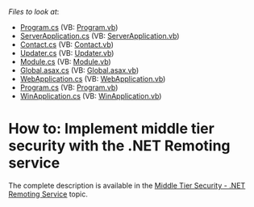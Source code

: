 <!-- default file list -->
*Files to look at*:

* [Program.cs](./CS/ConsoleApplicationServer/Program.cs) (VB: [Program.vb](./VB/ConsoleApplicationServer/Program.vb))
* [ServerApplication.cs](./CS/ConsoleApplicationServer/ServerApplication.cs) (VB: [ServerApplication.vb](./VB/ConsoleApplicationServer/ServerApplication.vb))
* [Contact.cs](./CS/SecuritySystemExample.Module/BusinessObjects/Contact.cs) (VB: [Contact.vb](./VB/SecuritySystemExample.Module/BusinessObjects/Contact.vb))
* [Updater.cs](./CS/SecuritySystemExample.Module/DatabaseUpdate/Updater.cs) (VB: [Updater.vb](./VB/SecuritySystemExample.Module/DatabaseUpdate/Updater.vb))
* [Module.cs](./CS/SecuritySystemExample.Module/Module.cs) (VB: [Module.vb](./VB/SecuritySystemExample.Module/Module.vb))
* [Global.asax.cs](./CS/SecuritySystemExample.Web/Global.asax.cs) (VB: [Global.asax.vb](./VB/SecuritySystemExample.Web/Global.asax.vb))
* [WebApplication.cs](./CS/SecuritySystemExample.Web/WebApplication.cs) (VB: [WebApplication.vb](./VB/SecuritySystemExample.Web/WebApplication.vb))
* [Program.cs](./CS/SecuritySystemExample.Win/Program.cs) (VB: [Program.vb](./VB/SecuritySystemExample.Win/Program.vb))
* [WinApplication.cs](./CS/SecuritySystemExample.Win/WinApplication.cs) (VB: [WinApplication.vb](./VB/SecuritySystemExample.Win/WinApplication.vb))
<!-- default file list end -->
# How to: Implement middle tier security with the .NET Remoting service


<p>The complete description is available in the <a href="http://documentation.devexpress.com/#xaf/CustomDocument3438"><u>Middle Tier Security - .NET Remoting Service</u></a> topic.</p><br />


<br/>


